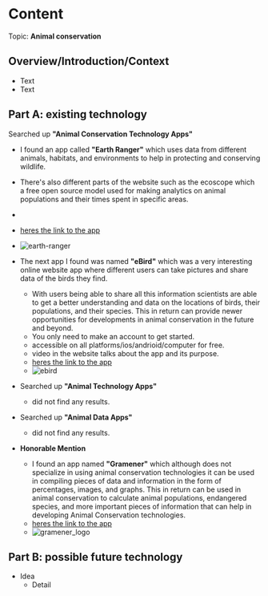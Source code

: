 # Content
Topic: **Animal conservation**

## Overview/Introduction/Context
* Text
* Text

## Part A: existing technology

Searched up **"Animal Conservation Technology Apps"** 
  * I found an app called **"Earth Ranger"** which uses data from different animals, habitats, and environments to help in protecting and conserving wildlife.
  * There's also different parts of the website such as the ecoscope which a free open source model used for making analytics on animal populations and their times spent in specific areas.
  *  
  * [heres the link to the app](https://www.earthranger.com/)
  * ![earth-ranger](https://github.com/user-attachments/assets/984a9aad-872e-43a1-89fb-34353d4afed6)
* The next app I found was named **"eBird"** which was a very interesting online website app where different users can take pictures and share data of the birds they find.
  * With users being able to share all this information scientists are able to get a better understanding and data on the locations of birds, their populations, and their species. This in return can provide newer opportunities for developments in animal conservation in the future and beyond.
  * You only need to make an account to get started.
  * accessible on all platforms/ios/andrioid/computer for free.
  * video in the website talks about the app and its purpose.
  * [heres the link to the app](https://ebird.org/home)
  * ![ebird](https://github.com/user-attachments/assets/7414a101-b62f-42a1-9052-8b764468fd5d)

 
* Searched up **"Animal Technology Apps"**
    * did not find any results.
* Searched up **"Animal Data Apps"**
    * did not find any results.
* **Honorable Mention**
    * I found an app named **"Gramener"** which although does not specialize in using animal conservation technologies it can be used in compiling pieces of data and information in the form of percentages, images, and graphs. This in return can be used in animal conservation to calculate animal populations, endangered species, and more important pieces of information that can help in developing Animal Conservation technologies.
    * [heres the link to the app](https://gramener.com/)
    * ![gramener_logo](https://github.com/user-attachments/assets/3eac6084-49ca-4978-983e-eebf69dfaa6c)



## Part B: possible future technology
* Idea
  * Detail
